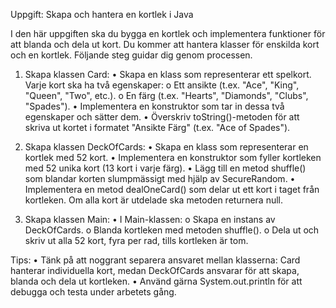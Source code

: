 Uppgift: Skapa och hantera en kortlek i Java

I den här uppgiften ska du bygga en kortlek och implementera funktioner för att blanda och dela ut kort. Du kommer att hantera klasser för enskilda kort och en kortlek. Följande steg guidar dig genom processen.

1. Skapa klassen Card:
  •	Skapa en klass som representerar ett spelkort. Varje kort ska ha två egenskaper:
    o	Ett ansikte (t.ex. "Ace", "King", "Queen", "Two", etc.).
    o	En färg (t.ex. "Hearts", "Diamonds", "Clubs", "Spades").
  •	Implementera en konstruktor som tar in dessa två egenskaper och sätter dem.
  •	Överskriv toString()-metoden för att skriva ut kortet i formatet "Ansikte Färg" (t.ex. "Ace of Spades").

2. Skapa klassen DeckOfCards:
  •	Skapa en klass som representerar en kortlek med 52 kort.
  •	Implementera en konstruktor som fyller kortleken med 52 unika kort (13 kort i varje färg).
  •	Lägg till en metod shuffle() som blandar korten slumpmässigt med hjälp av SecureRandom.
  •	Implementera en metod dealOneCard() som delar ut ett kort i taget från kortleken. Om alla kort är utdelade ska metoden returnera null.

3. Skapa klassen Main:
  •	I Main-klassen:
    o	Skapa en instans av DeckOfCards.
    o	Blanda kortleken med metoden shuffle().
    o	Dela ut och skriv ut alla 52 kort, fyra per rad, tills kortleken är tom.

Tips:
  •	Tänk på att noggrant separera ansvaret mellan klasserna: Card hanterar individuella kort, medan DeckOfCards ansvarar för att skapa, blanda och dela ut kortleken.
  •	Använd gärna System.out.println för att debugga och testa under arbetets gång.

